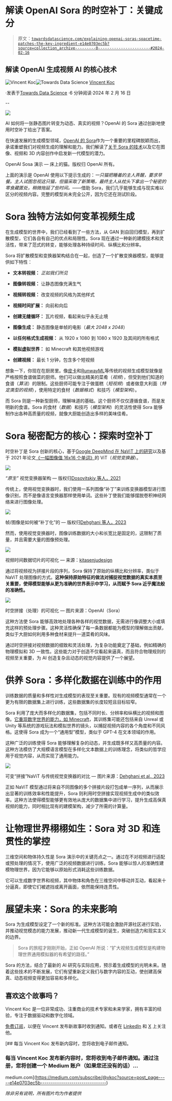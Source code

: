 # 解读 OpenAI Sora 的时空补丁：关键成分

> 原文：[`towardsdatascience.com/explaining-openai-soras-spacetime-patches-the-key-ingredient-e14e0703ec5b?source=collection_archive---------0-----------------------#2024-02-16`](https://towardsdatascience.com/explaining-openai-soras-spacetime-patches-the-key-ingredient-e14e0703ec5b?source=collection_archive---------0-----------------------#2024-02-16)

## 解读 OpenAI 生成视频 AI 的核心技术

[](https://medium.com/@vincentkoc?source=post_page---byline--e14e0703ec5b--------------------------------)![Vincent Koc](https://medium.com/@vincentkoc?source=post_page---byline--e14e0703ec5b--------------------------------)[](https://towardsdatascience.com/?source=post_page---byline--e14e0703ec5b--------------------------------)![Towards Data Science](https://towardsdatascience.com/?source=post_page---byline--e14e0703ec5b--------------------------------) [Vincent Koc](https://medium.com/@vincentkoc?source=post_page---byline--e14e0703ec5b--------------------------------)

·发表于[Towards Data Science](https://towardsdatascience.com/?source=post_page---byline--e14e0703ec5b--------------------------------) ·6 分钟阅读·2024 年 2 月 16 日

--

![](img/696e47de6e132862f8813fed2c0d613c.png)

AI 如何将一张静态图片转变为动态、真实的视频？OpenAI 的 Sora 通过创新地使用时空补丁给出了答案。

在快速发展的生成模型领域，[OpenAI 的 Sora](https://openai.com/sora)作为一个重要的里程碑脱颖而出，承诺重塑我们对视频生成的理解和能力。我们解读了[关于 Sora 的技术](https://openai.com/research/video-generation-models-as-world-simulators)以及它在图像、视频和 3D 内容创作中启发新一代模型的潜力。

OpenAI Sosa 演示 — 床上的猫。版权归 OpenAI 所有。

上面的演示是 OpenAI 使用以下提示生成的：*一只猫把睡着的主人弄醒，要求早餐。主人试图忽视这只猫，但猫采取了新策略，最终主人从枕头下拿出一个秘密的零食藏匿处，稍微拖延了些时间。*——借助 Sora，我们几乎能够生成与现实难以区分的视频内容。完整的模型尚未完全公开，因为它还在测试阶段。

# Sora 独特方法如何变革视频生成

在生成模型的世界中，我们已经看到了一些方法，从 GAN 到自回归模型，再到扩散模型，它们各自有自己的优点和局限性。Sora 现在通过一种新的建模技术和灵活性，带来了范式的转变，能够处理各种持续时间、纵横比和分辨率。

Sora 将扩散模型和变换器架构结合在一起，创造了一个扩散变换器模型，能够提供如下特性：

+   **文本转视频：** *正如我们所见*

+   **图像转视频：** 让静态图像充满生气

+   **视频转视频：** 改变视频的风格为其他样式

+   **视频时间扩展：** 向前和向后

+   **创建无缝循环：** 瓦片视频，看起来似乎永无止境

+   **图像生成：** 静态图像是单帧的电影（*最大 2048 x 2048*）

+   **以任何格式生成视频：** 从 1920 x 1080 到 1080 x 1920 及其间的所有格式

+   **模拟虚拟世界：** 如 Minecraft 和其他视频游戏

+   **创建视频：** 最长 1 分钟，包含多个短视频

想象一下，你现在在厨房里。像[皮卡](https://pika.art/home)和[RunwayML](https://runwayml.com/ai-tools/gen-2/)等传统的视频生成模型就像是严格按照食谱做菜的厨师。他们可以做出精美的菜肴（*视频*），但受到他们知道的食谱（*算法*）的限制。这些厨师可能专注于做蛋糕（*短视频*）或者做意大利面（*特定类型的视频*），使用特定的食材（*数据格式*）和技巧（*模型架构*）。

而 Sora 则是一种新型厨师，理解味道的基础。这个厨师不仅仅遵循食谱，而是发明新的食谱。Sora 的食材（*数据*）和技巧（*模型架构*）的灵活性使得 Sora 能够制作出各种高质量的视频，就像大厨能创造出多样的美味佳肴。

# Sora 秘密配方的核心：探索时空补丁

时空补丁是 Sora 创新的核心，基于[Google DeepMind 在 NaViT 上的研究](https://arxiv.org/abs/2307.06304)以及基于 2021 年论文[《一幅图像值 16x16 个单词》](https://arxiv.org/abs/2010.11929)的 ViT（*视觉变换器*）。

![](img/86a56bfe41bcfd43b7545eb7a2c02f72.png)

*“原生”* 视觉变换器架构 — 版权归[Dosovitskiy 等人，2021](https://arxiv.org/abs/2010.11929)

传统上，使用视觉变换器时，我们使用一系列图像“补丁”来训练变换器模型进行图像识别，而不是像语言变换器那样使用单词。这些补丁使我们能够摆脱卷积神经网络来进行图像处理。

![](img/908472615a28faa5775319f399da1d0b.png)

帧/图像是如何被“补丁化”的 — 版权归[Dehghani 等人，2023](https://arxiv.org/abs/2307.06304)

然而，使用视觉变换器时，图像训练数据的大小和长宽比是固定的，这限制了质量，并且需要大量的图像预处理。

![](img/23af45258db5008a735e3d941c624e9b.png)

视频时间数据切片的可视化 — 来源：[kitasenjudesign](https://twitter.com/kitasenjudesign/status/1489260985135157258)

通过将视频视为拼接片段的序列，Sora 保持了原始的纵横比和分辨率，类似于 NaViT 处理图像的方式。**这种保持原始特征的做法对捕捉视觉数据的真实本质至关重要，使得模型能够从更为准确的世界表示中学习，从而赋予 Sora 近乎魔法般的准确性。**

![](img/d6dcaefaeaae1752d3da13a123191004.png)

时空拼接（处理）的可视化 — 图片来源：OpenAI（Sora）

这种方法使 Sora 能够高效地处理各种各样的视觉数据，无需进行像调整大小或填充这样的预处理步骤。这种灵活性确保了每一条数据都能为模型的理解做出贡献，类似于大厨如何利用多种食材来提升一道菜肴的风味。

通过时空拼接对视频数据的细致和灵活处理，为复杂功能奠定了基础，例如精确的物理模拟和 3D 一致性。这些能力对于创造不仅看起来逼真，而且符合物理规则的视频至关重要，为 AI 创造复杂且动态的视觉内容提供了一个展望。

# 供养 Sora：多样化数据在训练中的作用

训练数据的质量和多样性对生成模型的表现至关重要。现有的视频模型通常在一个更为有限的数据集上进行训练，这些数据集的长度较短且目标较窄。

Sora 利用了庞大而多样化的数据集，包括不同时长、分辨率和纵横比的视频和图像。[它重现数字世界的能力，如 Minecraft](https://techcrunch.com/2024/02/15/openais-sora-video-generating-model-can-render-video-games-too/)，其训练集可能还包括来自 Unreal 或 Unity 等系统的游戏玩法和模拟世界的镜头，以捕捉视频内容的各个角度和不同风格。这使得 Sora 成为一个“通用型”模型，类似于 GPT-4 在文本领域的作用。

这种广泛的训练使得 Sora 能够理解复杂的动态，并生成既多样又高质量的内容。这种方法模仿了大规模语言模型在多样化文本数据上的训练理念，将类似的哲学应用于视觉内容，从而实现了通用能力。

![](img/e151e5585f1180958834629a5986a95f.png)

可变“拼接”NaViT 与传统视觉变换器的对比 — 图片来源：[Dehghani et al., 2023](https://arxiv.org/abs/2307.06304)

正如 NaViT 模型通过将来自不同图像的多个拼接片段打包成单一序列，从而展示出显著的训练效率和性能提升，Sora 则利用时空拼接实现视频生成中的类似效率。这种方法使得模型能够更有效地从庞大的数据集中进行学习，提升生成高保真视频的能力，同时相比现有的建模架构，减少了所需的计算量。

# 让物理世界栩栩如生：Sora 对 3D 和连贯性的掌控

三维空间和物体持久性是 Sora 演示中的关键亮点之一。通过在不对视频进行适配或预处理的情况下，使用广泛的视频数据进行训练，Sora 能够以惊人的准确性建模物理世界，因为它能够以原始形式消耗这些训练数据。

它可以生成数字世界和视频，其中物体和角色在三维空间中移动并互动，看起来十分逼真，即使它们被遮挡或离开画面，依然能保持连贯性。

# **展望未来：Sora 的未来影响**

Sora 为生成模型设定了一个新的标准。这种方法可能会激励开源社区进行实验，并推动视觉模态的能力发展，推动新一代生成模型的诞生，突破创造力和现实主义的边界。

> Sora 的旅程才刚刚开始，正如 OpenAI 所说：“扩大视频生成模型是构建物理世界通用模拟器的有希望的路径。”

Sora 的方法，结合了最新的 AI 研究与实际应用，预示着生成模型的光明未来。随着这些技术的不断发展，它们有望重新定义我们与数字内容的互动，使创建高保真、动态视频变得更加容易和多样化。

## 喜欢这个故事吗？

Vincent Koc 是一位非常成功、注重商业的技术专家和未来学家，拥有丰富的经验，专注于数据驱动和数字化领域。

[免费订阅](https://medium.com/subscribe/@vkoc)，以便在 Vincent 发布新故事时收到通知。或者在 [LinkedIn](https://www.linkedin.com/in/koconder/) 和 [X](https://twitter.com/koconder/) 上关注他。

[](https://medium.com/subscribe/@vkoc?source=post_page-----e14e0703ec5b--------------------------------) [## 每当 Vincent Koc 发布新内容时，您将收到电子邮件通知。

### 每当 Vincent Koc 发布新内容时，您将收到电子邮件通知。通过注册，您将创建一个 Medium 账户（如果您还没有的话）…

medium.com](https://medium.com/subscribe/@vkoc?source=post_page-----e14e0703ec5b--------------------------------)

*除非另有说明，所有图片均为作者提供*
